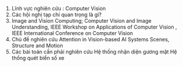1. Lĩnh vực nghiên cứu : Computer Vision
2. Các hội nghị tạp chí quan trọng là gì? 
3. Image and Vision Computing; Computer Vision and Image Understanding, IEEE Workshop on Applications of Computer Vision , IEEE International Conference on Computer Vision
4.  Chủ đề nghiên cứu
 Attention in Vision-based AI Systems
 Scenes, Structure and Motion
5. Các bài toán cần phải nghiên cứu
Hệ thống nhận diện gương mặt
Hệ thống quét biển số xe
